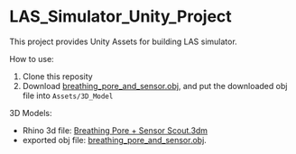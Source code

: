 # LAS_Simulator_Unity_Project
This project provides Unity Assets for building LAS simulator.

How to use:
1. Clone this reposity
2. Download [breathing_pore_and_sensor.obj](https://drive.google.com/file/d/1KO9BXRPto5KwF7ij_HBChxqBXxJra-e8/view?usp=sharing), and put the downloaded obj file into `Assets/3D_Model`

3D Models:
* Rhino 3d file: [Breathing Pore + Sensor Scout.3dm](https://drive.google.com/file/d/1KMY5wDaYgXvdMviNHge2rVSsInCCqO3Q/view?usp=sharing) 
* exported obj file: [breathing_pore_and_sensor.obj](https://drive.google.com/file/d/1KO9BXRPto5KwF7ij_HBChxqBXxJra-e8/view?usp=sharing).
